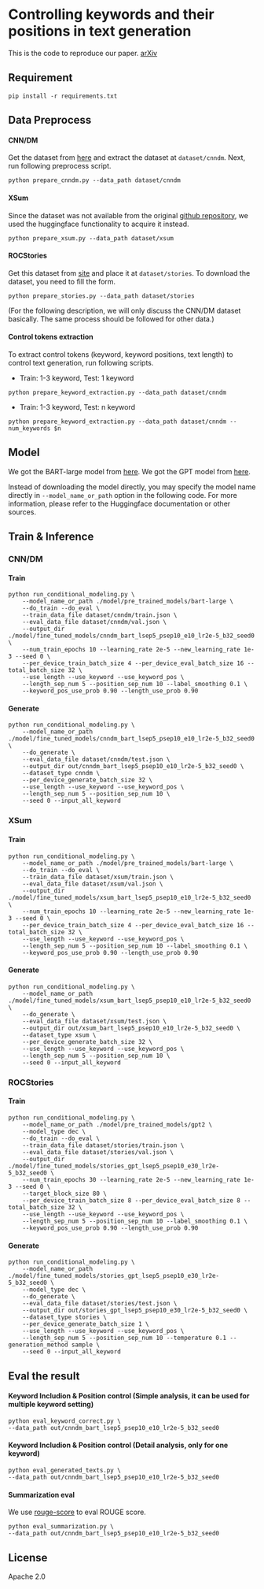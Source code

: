 # Controlling keywords and their positions in text generation
This is the code to reproduce our paper. [arXiv](https://arxiv.org/pdf/2304.09516.pdf)

## Requirement
```
pip install -r requirements.txt
```

## Data Preprocess

#### CNN/DM

Get the dataset from [here](https://github.com/icml-2020-nlp/semsim/tree/master/datasets) and extract the dataset at `dataset/cnndm`. Next, run following preprocess script.

```
python prepare_cnndm.py --data_path dataset/cnndm
```

#### XSum

Since the dataset was not available from the original [github repository](https://github.com/EdinburghNLP/XSum), we used the huggingface functionality to acquire it instead.

```
python prepare_xsum.py --data_path dataset/xsum
```


#### ROCStories

Get this dataset from [site](https://cs.rochester.edu/nlp/rocstories/) and place it at `dataset/stories`. To download the dataset, you need to fill the form.

```
python prepare_stories.py --data_path dataset/stories
```

(For the following description, we will only discuss the CNN/DM dataset basically. The same process should be followed for other data.)

#### Control tokens extraction

To extract control tokens (keyword, keyword positions, text length) to control text generation, run following scripts.

- Train: 1-3 keyword, Test: 1 keyword
```
python prepare_keyword_extraction.py --data_path dataset/cnndm
```

- Train: 1-3 keyword, Test: n keyword
```
python prepare_keyword_extraction.py --data_path dataset/cnndm --num_keywords $n
```



## Model

We got the BART-large model from [here](https://huggingface.co/facebook/bart-large).
We got the GPT model from [here](https://huggingface.co/gpt2).

Instead of downloading the model directly, you may specify the model name directly in `--model_name_or_path` option in the following code. For more information, please refer to the Huggingface documentation or other sources.


## Train & Inference

### CNN/DM

#### Train
```
python run_conditional_modeling.py \
    --model_name_or_path ./model/pre_trained_models/bart-large \
    --do_train --do_eval \
    --train_data_file dataset/cnndm/train.json \
    --eval_data_file dataset/cnndm/val.json \
    --output_dir ./model/fine_tuned_models/cnndm_bart_lsep5_psep10_e10_lr2e-5_b32_seed0 \
    --num_train_epochs 10 --learning_rate 2e-5 --new_learning_rate 1e-3 --seed 0 \
    --per_device_train_batch_size 4 --per_device_eval_batch_size 16 --total_batch_size 32 \
    --use_length --use_keyword --use_keyword_pos \
    --length_sep_num 5 --position_sep_num 10 --label_smoothing 0.1 \
    --keyword_pos_use_prob 0.90 --length_use_prob 0.90
```

#### Generate

```
python run_conditional_modeling.py \
    --model_name_or_path ./model/fine_tuned_models/cnndm_bart_lsep5_psep10_e10_lr2e-5_b32_seed0 \
    --do_generate \
    --eval_data_file dataset/cnndm/test.json \
    --output_dir out/cnndm_bart_lsep5_psep10_e10_lr2e-5_b32_seed0 \
    --dataset_type cnndm \
    --per_device_generate_batch_size 32 \
    --use_length --use_keyword --use_keyword_pos \
    --length_sep_num 5 --position_sep_num 10 \
    --seed 0 --input_all_keyword
```

### XSum

#### Train
```
python run_conditional_modeling.py \
    --model_name_or_path ./model/pre_trained_models/bart-large \
    --do_train --do_eval \
    --train_data_file dataset/xsum/train.json \
    --eval_data_file dataset/xsum/val.json \
    --output_dir ./model/fine_tuned_models/xsum_bart_lsep5_psep10_e10_lr2e-5_b32_seed0 \
    --num_train_epochs 10 --learning_rate 2e-5 --new_learning_rate 1e-3 --seed 0 \
    --per_device_train_batch_size 4 --per_device_eval_batch_size 16 --total_batch_size 32 \
    --use_length --use_keyword --use_keyword_pos \
    --length_sep_num 5 --position_sep_num 10 --label_smoothing 0.1 \
    --keyword_pos_use_prob 0.90 --length_use_prob 0.90
```

#### Generate

```
python run_conditional_modeling.py \
    --model_name_or_path ./model/fine_tuned_models/xsum_bart_lsep5_psep10_e10_lr2e-5_b32_seed0 \
    --do_generate \
    --eval_data_file dataset/xsum/test.json \
    --output_dir out/xsum_bart_lsep5_psep10_e10_lr2e-5_b32_seed0 \
    --dataset_type xsum \
    --per_device_generate_batch_size 32 \
    --use_length --use_keyword --use_keyword_pos \
    --length_sep_num 5 --position_sep_num 10 \
    --seed 0 --input_all_keyword
```


### ROCStories

#### Train
```
python run_conditional_modeling.py \
    --model_name_or_path ./model/pre_trained_models/gpt2 \
    --model_type dec \
    --do_train --do_eval \
    --train_data_file dataset/stories/train.json \
    --eval_data_file dataset/stories/val.json \
    --output_dir ./model/fine_tuned_models/stories_gpt_lsep5_psep10_e30_lr2e-5_b32_seed0 \
    --num_train_epochs 30 --learning_rate 2e-5 --new_learning_rate 1e-3 --seed 0 \
    --target_block_size 80 \
    --per_device_train_batch_size 8 --per_device_eval_batch_size 8 --total_batch_size 32 \
    --use_length --use_keyword --use_keyword_pos \
    --length_sep_num 5 --position_sep_num 10 --label_smoothing 0.1 \
    --keyword_pos_use_prob 0.90 --length_use_prob 0.90
```

#### Generate

```
python run_conditional_modeling.py \
    --model_name_or_path ./model/fine_tuned_models/stories_gpt_lsep5_psep10_e30_lr2e-5_b32_seed0 \
    --model_type dec \
    --do_generate \
    --eval_data_file dataset/stories/test.json \
    --output_dir out/stories_gpt_lsep5_psep10_e30_lr2e-5_b32_seed0 \
    --dataset_type stories \
    --per_device_generate_batch_size 1 \
    --use_length --use_keyword --use_keyword_pos \
    --length_sep_num 5 --position_sep_num 10 --temperature 0.1 --generation_method sample \
    --seed 0 --input_all_keyword
```


## Eval the result

#### Keyword Includion & Position control (Simple analysis, it can be used for multiple keyword setting)

```
python eval_keyword_correct.py \
--data_path out/cnndm_bart_lsep5_psep10_e10_lr2e-5_b32_seed0
```

#### Keyword Includion & Position control (Detail analysis, only for one keyword)

```
python eval_generated_texts.py \
--data_path out/cnndm_bart_lsep5_psep10_e10_lr2e-5_b32_seed0
```


#### Summarization eval

We use [rouge-score](https://pypi.org/project/rouge-score/) to eval ROUGE score.

```
python eval_summarization.py \
--data_path out/cnndm_bart_lsep5_psep10_e10_lr2e-5_b32_seed0
```


## License
Apache 2.0